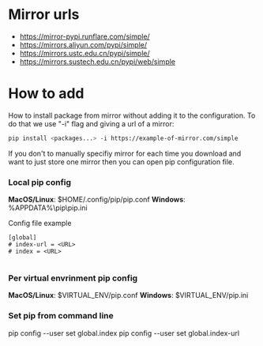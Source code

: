 
# Mirror urls

- https://mirror-pypi.runflare.com/simple/
- https://mirrors.aliyun.com/pypi/simple/
- https://mirrors.ustc.edu.cn/pypi/simple/
- https://mirrors.sustech.edu.cn/pypi/web/simple


# How to add
How to install package from mirror without adding it to the configuration.
To do that we use "-i" flag and giving a url of a mirror:

```bash
pip install <packages...> -i https://example-of-mirror.com/simple
```

If you don't to manually specifiy mirror for each time you download and want to 
just store one mirror then you can open pip configuration file.

### Local pip config
**MacOS/Linux**: $HOME/.config/pip/pip.conf
**Windows**: %APPDATA%\pip\pip.ini

Config file example
```
[global]
# index-url = <URL>
# index = <URL>


```

### Per virtual envrinment pip config
**MacOS/Linux**: $VIRTUAL_ENV/pip.conf
**Windows**: $VIRTUAL_ENV/pip.ini

### Set pip from command line
pip config --user set global.index <URL>
pip config --user set global.index-url <URL>



